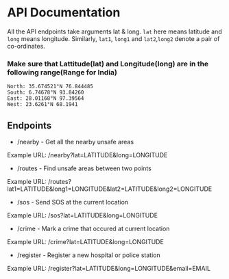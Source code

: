 
# API Documentation

All the API endpoints take arguments lat & long. `lat` here means latitude and `long` means longitude. Similarly, `lat1`, `long1` and `lat2`,`long2` denote a pair of co-ordinates.
### Make sure that Lattitude(lat) and Longitude(long) are in the following range(Range for India)
    North: 35.674521°N 76.844485
    South: 6.74678°N 93.84260
    East: 28.01168°N 97.39564
    West: 23.6261°N 68.1941

## Endpoints

* /nearby - Get all the nearby unsafe areas

Example URL: /nearby?lat=LATITUDE&long=LONGITUDE

* /routes - Find unsafe areas between two points

Example URL: /routes?lat1=LATITUDE&long1=LONGITUDE&lat2=LATITUDE&long2=LONGITUDE

* /sos - Send SOS at the current location

Example URL: /sos?lat=LATITUDE&long=LONGITUDE

* /crime - Mark a crime that occured at current location

Example URL: /crime?lat=LATITUDE&long=LONGITUDE

* /register - Register a new hospital or police station

Example URL: /register?lat=LATITUDE&long=LONGITUDE&email=EMAIL
